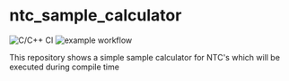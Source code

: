 # ntc_sample_calculator

![C/C++ CI](https://github.com/crafti5/ntc_sample_calculator/workflows/C/C++%20CI/badge.svg?branch=master)
![example workflow](https://github.com/StephanKa/ntc_sample_calculator/actions/workflows/build_cmake.yml/badge.svg)

This repository shows a simple sample calculator for NTC's which will be executed during compile time

